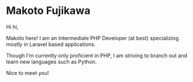 # Makoto Fujikawa

Hi hi,

Makoto here! I am an Intermediate PHP Developer (at best) specializing mostly in Laravel based applications.

Though I'm currently only proficient in PHP, I am striving to branch out and learn new languages such as Python.

Nice to meet you!
